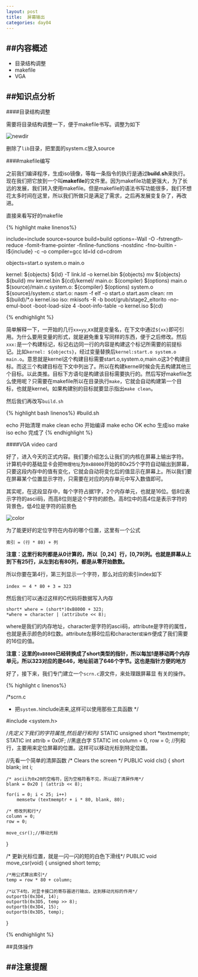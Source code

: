 ```yaml
---
layout: post
title:  屏幕输出
categories: day04
---
```

##内容概述
---

- 目录结构调整
- makefile
- VGA

##知识点分析
---

####目录结构调整

需要将目录结构调整一下，便于makefile书写。调整为如下

![newdir](http://mykernel.qiniudn.com/day04_newdir.png)

删除了`lib`目录，把里面的system.c放入source

####makefile编写

之前我们编译程序，生成iso镜像，等每一条指令的执行是通过**build.sh**来执行。现在我们把它放到一个叫**makefile**的文件里。因为makefile功能更强大，为了长远的发展，我们转入使用makefile。但是makefile的语法书写功能很多，我们不想花太多时间在这里，所以我们所做只是满足了需求，之后再发展变复杂了，再改进。

直接来看写好的makefile

{% highlight make linenos%}

include=include
source=source
build=build
options=-Wall -O -fstrength-reduce -fomit-frame-pointer -finline-functions -nostdinc -fno-builtin -I${include} -c -o
compiler=gcc
ld=ld
cd=cdrom

objects=start.o system.o main.o

kernel: ${objects}
        ${ld} -T link.ld -o kernel.bin ${objects}
        mv ${objects} ${build}
        mv kernel.bin ${cd}/kernel/
main.o:
        $(compiler) $(options) main.o $(source)/main.c
system.o:
        ${compiler} $(options) system.o ${source}/system.c
start.o:
        nasm -f elf -o start.o start.asm
clean:
        rm $(build)/*.o kernel.iso
iso:
        mkisofs -R -b boot/grub/stage2_eltorito -no-emul-boot -boot-load-size 4 -boot-info-table -o kernel.iso $(cd)
        
{% endhighlight %}

简单解释一下，一开始的几行`xx=yy`,xx就是变量名，在下文中通过`${xx}`即可引用。为什么要用变量的形式，就是避免重复写同样的东西，便于之后修改。然后`xxx:`是一个构建标记，标记右边同一行的内容是构建这个标记所需要的前提标记。比如`kernel: ${objects}`，经过变量替换后`kernel:start.o system.o main.o`。意思就是kernel这个构建目标需要start.o,system.o,main.o这3个构建目标。而这三个构建目标在下文中列出了。所以在构建kernel时候会先去构建其他三个目标。以此类推。目标下方语句是构建该目标需要执行的。然后写好makefile怎么使用呢？只需要在makefile所以在目录执行`make`，它就会自动构建第一个目标，也就是kernel。如果构建别的目标就要显示指出`make clean`。
  
然后我们再改写`build.sh`

{% highlight bash linenos%}
#build.sh

echo 开始清理
make clean
echo 开始编译
make
echo OK
echo 生成iso
make iso
echo 完成了
{% endhighlight %}

####VGA video card

好了，进入今天的正式内容。我们要介绍怎么让我们的内核在屏幕上输出字符。  
计算机中的基础显卡会把`物理地址`为`0xB8000`开始的80x25个字符自动输出到屏幕，只要这段内存中的值有变化，它就会自动将变化后的值显示在屏幕上。所以我们要在屏幕某个位置显示字符，只需要在对应的内存单元中写入数值即可。


其实呢，在这段显存中，每个字符占据1字，2个内存单元，也就是16位。低8位表示字符的ascii码，而高8位则是这个字符的颜色。高8位中的高4位是表示字符的背景色，低4位是字符的前景色

![color](http://mykernel.qiniudn.com/day04_color.png)

为了能更好的定位字符在内存的哪个位置，这里有一个公式

	索引 = (行 * 80) + 列
	
**注意：这里行和列都是从0计算的，所以［0,24］行，[0,79]列。也就是屏幕从上到下有25行，从左到右有80列，都是从零开始数数。**

所以你要在第4行，第三列显示一个字符，那么对应的索引index如下  

	index ＝ 4 * 80 + 3 = 323

然后我们可以通过这样的C代码将数据写入内存
	
	short* where = (short*)0xB8000 + 323;
	*where = character | (attribute << 8);

where是我们的内存地址，character是字符的ascii码，attribute是字符的属性，也就是表示颜色的8位数。attribute左移8位后和character`或操作`便成了我们需要的16位的值。

**注意：这里的`0xB8000`已经转换成了short类型的指针，所以每加1是移动两个内存单元，所以323对应的是646，地址前进了646个字节。这也是指针方便的地方**

好了，接下来，我们专门建立一个`scrn.c`源文件，来处理跟屏幕显 有关的操作。

{% highlight c linenos%}

/*scrn.c
* 把`system.h`include进来,这样可以使用那些工具函数
*/

#include <system.h>

/*先定义下我们的字符属性,然后是行和列*/
STATIC unsigned short *textmemptr;
STATIC int attrib = 0x0F; //黑底白字
STATIC int column = 0, row = 0; //列和行，主要用来定位屏幕的位置。这样可以移动光标到特定位置。

//先看一个简单的清屏函数
/* Clears the screen */
PUBLIC void cls()
{
    short blank;
    int i;

    /* ascii为0x20的空格符，因为空格符看不见，所以起了清屏作用*/
    blank = 0x20 | (attrib << 8);

    for(i = 0; i < 25; i++)
        memsetw (textmemptr + i * 80, blank, 80);

    /* 修改列和行*/
    column = 0;
    row = 0;
    
    move_csr();//移动光标
}

/* 更新光标位置，就是一闪一闪的短的白色下滑线*/
PUBLIC void move_csr(void)
{
    unsigned short temp;

    /*用公式算出索引*/
    temp = row * 80 + column;

	/*以下4句，对显卡接口的寄存器进行输出，达到移动光标的作用*/
    outportb(0x3D4, 14);
    outportb(0x3D5, temp >> 8);
    outportb(0x3D4, 15);
    outportb(0x3D5, temp);
}

{% endhighlight %}

##具体操作

##注意提醒
---
